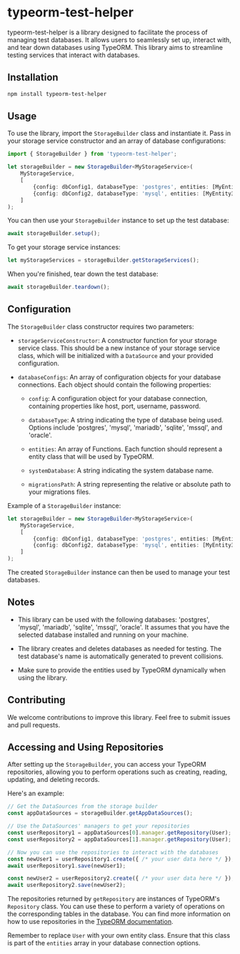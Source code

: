 # typeorm-test-helper

typeorm-test-helper is a library designed to facilitate the process of managing test databases. It allows users to seamlessly set up, interact with, and tear down databases using TypeORM. This library aims to streamline testing services that interact with databases.

## Installation

```bash
npm install typeorm-test-helper
```

## Usage

To use the library, import the `StorageBuilder` class and instantiate it. Pass in your storage service constructor and an array of database configurations:

```typescript
import { StorageBuilder } from 'typeorm-test-helper';

let storageBuilder = new StorageBuilder<MyStorageService>(
    MyStorageService,
    [
        {config: dbConfig1, databaseType: 'postgres', entities: [MyEntity1, MyEntity2], systemDatabase: 'postgres', migrationsPath: '/path/to/your/migrations'},
        {config: dbConfig2, databaseType: 'mysql', entities: [MyEntity3, MyEntity4], systemDatabase: 'mysql', migrationsPath: '/path/to/your/migrations'}
    ]
);
```

You can then use your `StorageBuilder` instance to set up the test database:

```typescript
await storageBuilder.setup();
```

To get your storage service instances:

```typescript
let myStorageServices = storageBuilder.getStorageServices();
```

When you're finished, tear down the test database:

```typescript
await storageBuilder.teardown();
```

## Configuration

The `StorageBuilder` class constructor requires two parameters:

- `storageServiceConstructor`: A constructor function for your storage service class. This should be a new instance of your storage service class, which will be initialized with a `DataSource` and your provided configuration.

- `databaseConfigs`: An array of configuration objects for your database connections. Each object should contain the following properties:

  - `config`: A configuration object for your database connection, containing properties like host, port, username, password.

  - `databaseType`: A string indicating the type of database being used. Options include 'postgres', 'mysql', 'mariadb', 'sqlite', 'mssql', and 'oracle'.

  - `entities`: An array of Functions. Each function should represent a entity class that will be used by TypeORM.

  - `systemDatabase`: A string indicating the system database name.

  - `migrationsPath`: A string representing the relative or absolute path to your migrations files.

Example of a `StorageBuilder` instance:

```typescript
let storageBuilder = new StorageBuilder<MyStorageService>(
    MyStorageService,
    [
        {config: dbConfig1, databaseType: 'postgres', entities: [MyEntity1, MyEntity2], systemDatabase: 'postgres', migrationsPath: '/path/to/your/migrations'},
        {config: dbConfig2, databaseType: 'mysql', entities: [MyEntity3, MyEntity4], systemDatabase: 'mysql', migrationsPath: '/path/to/your/migrations'}
    ]
);
```

The created `StorageBuilder` instance can then be used to manage your test databases.

## Notes

- This library can be used with the following databases: 'postgres', 'mysql', 'mariadb', 'sqlite', 'mssql', 'oracle'. It assumes that you have the selected database installed and running on your machine.

- The library creates and deletes databases as needed for testing. The test database's name is automatically generated to prevent collisions.

- Make sure to provide the entities used by TypeORM dynamically when using the library.

## Contributing

We welcome contributions to improve this library. Feel free to submit issues and pull requests.

## Accessing and Using Repositories

After setting up the `StorageBuilder`, you can access your TypeORM repositories, allowing you to perform operations such as creating, reading, updating, and deleting records.

Here's an example:

```typescript
// Get the DataSources from the storage builder
const appDataSources = storageBuilder.getAppDataSources();

// Use the DataSources' managers to get your repositories
const userRepository1 = appDataSources[0].manager.getRepository(User);
const userRepository2 = appDataSources[1].manager.getRepository(User);

// Now you can use the repositories to interact with the databases
const newUser1 = userRepository1.create({ /* your user data here */ });
await userRepository1.save(newUser1);

const newUser2 = userRepository2.create({ /* your user data here */ });
await userRepository2.save(newUser2);
```

The repositories returned by `getRepository` are instances of TypeORM's `Repository` class. You can use these to perform a variety of operations on the corresponding tables in the database. You can find more information on how to use repositories in the [TypeORM documentation](https://typeorm.io/#/working-with-repository).

Remember to replace `User` with your own entity class. Ensure that this class is part of the `entities` array in your database connection options.